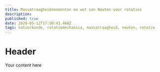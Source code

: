 ```yaml
---
title: Massatraagheidsmomenten en wet van Newton voor rotaties
description: 
published: true
date: 2020-05-12T17:50:43.466Z
tags: natuurkunde, rotatiemechanica, massatraagheid, newton, rotatie
---
```


# Header
Your content here